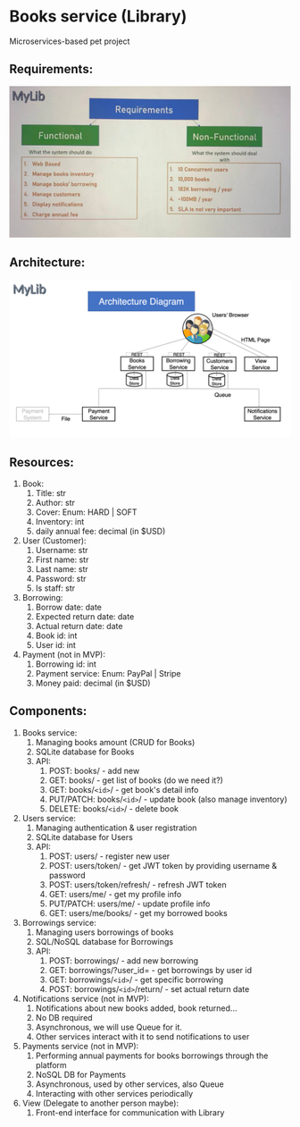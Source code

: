 # Books service (Library)
Microservices-based pet project

## Requirements:

![Requirements](requirements.png)

## Architecture:

![Architecture](architecture.png)

## Resources:

1. Book:
   1. Title: str
   2. Author: str
   3. Cover: Enum: HARD | SOFT
   4. Inventory: int
   5. daily annual fee: decimal (in $USD)
2. User (Customer):
   1. Username: str
   2. First name: str
   3. Last name: str
   4. Password: str
   5. Is staff: str
3. Borrowing:
   1. Borrow date: date
   2. Expected return date: date
   3. Actual return date: date
   4. Book id: int
   5. User id: int
4. Payment (not in MVP):
   1. Borrowing id: int
   2. Payment service: Enum: PayPal | Stripe
   3. Money paid: decimal (in $USD)

## Components:

1. Books service:
   1. Managing books amount (CRUD for Books)
   2. SQLite database for Books
   3. API: 
      1. POST:       books/ - add new
      2. GET:        books/ - get list of books (do we need it?)
      2. GET:        books/`<id>`/ - get book's detail info
      3. PUT/PATCH:  books/`<id>`/ - update book (also manage inventory)
      4. DELETE:     books/`<id>`/ - delete book
2. Users service:
   1. Managing authentication & user registration
   2. SQLite database for Users
   3. API:
      1. POST:       users/ - register new user
      2. POST:       users/token/ - get JWT token by providing username & password
      3. POST:       users/token/refresh/ - refresh JWT token
      4. GET:        users/me/ - get my profile info
      5. PUT/PATCH:  users/me/ - update profile info
      6. GET:        users/me/books/ - get my borrowed books
3. Borrowings service:
   1. Managing users borrowings of books
   2. SQL/NoSQL database for Borrowings
   3. API:
      1. POST:       borrowings/ - add new borrowing
      2. GET:        borrowings/?user_id=<int> - get borrowings by user id
      3. GET:        borrowings/`<id>`/ - get specific borrowing
      4. POST:       borrowings/`<id>`/return/ - set actual return date
4. Notifications service (not in MVP):
   1. Notifications about new books added, book returned...
   3. No DB required
   4. Asynchronous, we will use Queue for it.
   5. Other services interact with it to send notifications to user
5. Payments service (not in MVP):
   1. Performing annual payments for books borrowings through the platform
   2. NoSQL DB for Payments
   3. Asynchronous, used by other services, also Queue
   4. Interacting with other services periodically
6. View (Delegate to another person maybe):
   1. Front-end interface for communication with Library